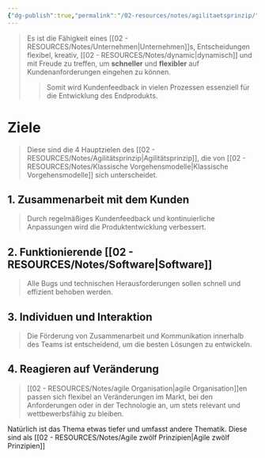 ```yaml
---
{"dg-publish":true,"permalink":"/02-resources/notes/agilitaetsprinzip/","tags":["projektmanagement/vorgehensmodell/agile","BWL"],"noteIcon":"","updated":"2025-07-12T13:31:41.000+02:00"}
---
```


>Es ist die Fähigkeit eines [[02 - RESOURCES/Notes/Unternehmen\|Unternehmen]]s, Entscheidungen flexibel, kreativ, [[02 - RESOURCES/Notes/dynamic\|dynamisch]] und mit Freude zu treffen, um **schneller** und **flexibler** auf Kundenanforderungen eingehen zu können.
>>Somit wird Kundenfeedback in vielen Prozessen essenziell für die Entwicklung des Endprodukts.

# Ziele
>Diese sind die 4 Hauptzielen des [[02 - RESOURCES/Notes/Agilitätsprinzip\|Agilitätsprinzip]], die von [[02 - RESOURCES/Notes/Klassische Vorgehensmodelle\|Klassische Vorgehensmodelle]] sich unterscheidet.

## 1. Zusammenarbeit mit dem Kunden
>Durch regelmäßiges Kundenfeedback und kontinuierliche Anpassungen wird die Produktentwicklung verbessert.
## 2. Funktionierende [[02 - RESOURCES/Notes/Software\|Software]]
>Alle Bugs und technischen Herausforderungen sollen schnell und effizient behoben werden.

## 3. Individuen und Interaktion
>Die Förderung von Zusammenarbeit und Kommunikation innerhalb des Teams ist entscheidend, um die besten Lösungen zu entwickeln.
## 4. Reagieren auf Veränderung
>[[02 - RESOURCES/Notes/agile Organisation\|agile Organisation]]en passen sich flexibel an Veränderungen im Markt, bei den Anforderungen oder in der Technologie an, um stets relevant und wettbewerbsfähig zu bleiben.


Natürlich ist das Thema etwas tiefer und umfasst andere Thematik. Diese sind als [[02 - RESOURCES/Notes/Agile zwölf Prinzipien\|Agile zwölf Prinzipien]]